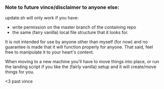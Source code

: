 ### **Note to future vince/disclaimer to anyone else:**
  
update.sh will only work if you have:

* write permission on the master branch of the containing repo
* the same (fairy vanilla) local file structure that it looks for. 

It is not intended for use by anyone other than myself (for now) and 
no guarantee is made that it will function properly for anyone. That said, feel
free to manipulate it to your heart's content.

When moving to a new machine you'll have to move things into place, or run the
landing script if you like the (fairly vanilla) setup and it will create/move 
things for you.

<3 past vince
